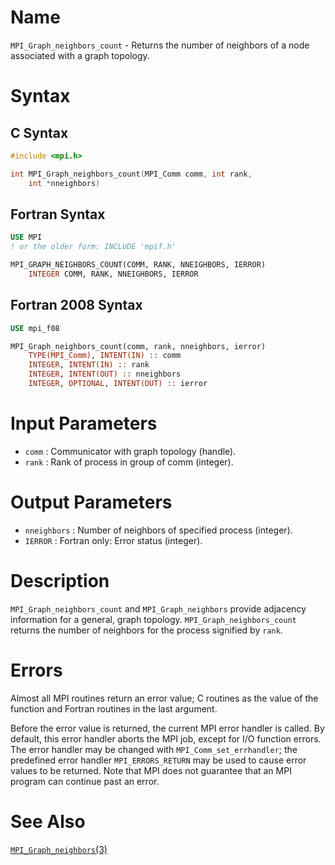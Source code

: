 # Name

`MPI_Graph_neighbors_count`  - Returns the number of neighbors of a
node associated with a graph topology.

# Syntax

## C Syntax

```c
#include <mpi.h>

int MPI_Graph_neighbors_count(MPI_Comm comm, int rank,
    int *nneighbors)
```

## Fortran Syntax

```fortran
USE MPI
! or the older form: INCLUDE 'mpif.h'

MPI_GRAPH_NEIGHBORS_COUNT(COMM, RANK, NNEIGHBORS, IERROR)
    INTEGER	COMM, RANK, NNEIGHBORS, IERROR
```

## Fortran 2008 Syntax

```fortran
USE mpi_f08

MPI_Graph_neighbors_count(comm, rank, nneighbors, ierror)
    TYPE(MPI_Comm), INTENT(IN) :: comm
    INTEGER, INTENT(IN) :: rank
    INTEGER, INTENT(OUT) :: nneighbors
    INTEGER, OPTIONAL, INTENT(OUT) :: ierror
```


# Input Parameters

* `comm` : Communicator with graph topology (handle).
* `rank` : Rank of process in group of comm (integer).

# Output Parameters

* `nneighbors` : Number of neighbors of specified process (integer).
* `IERROR` : Fortran only: Error status (integer).

# Description

`MPI_Graph_neighbors_count` and `MPI_Graph_neighbors` provide adjacency
information for a general, graph topology. `MPI_Graph_neighbors_count`
returns the number of neighbors for the process signified by `rank`.

# Errors

Almost all MPI routines return an error value; C routines as the value
of the function and Fortran routines in the last argument.

Before the error value is returned, the current MPI error handler is
called. By default, this error handler aborts the MPI job, except for
I/O function errors. The error handler may be changed with
`MPI_Comm_set_errhandler`; the predefined error handler `MPI_ERRORS_RETURN`
may be used to cause error values to be returned. Note that MPI does not
guarantee that an MPI program can continue past an error.

# See Also

[`MPI_Graph_neighbors`(3)](./?file=MPI_Graph_neighbors.md)
